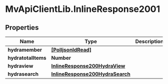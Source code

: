 # MvApiClientLib.InlineResponse2001

## Properties

Name | Type | Description | Notes
------------ | ------------- | ------------- | -------------
**hydramember** | [**[PolljsonldRead]**](PolljsonldRead.md) |  | 
**hydratotalItems** | **Number** |  | [optional] 
**hydraview** | [**InlineResponse200HydraView**](InlineResponse200HydraView.md) |  | [optional] 
**hydrasearch** | [**InlineResponse200HydraSearch**](InlineResponse200HydraSearch.md) |  | [optional] 


